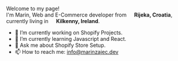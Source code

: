 <p>Welcome to my page! </br> I'm Marin, Web and E-Commerce developer from <img src="https://thumbs.dreamstime.com/b/croatia-flag-vector-square-flat-icon-croatia-flag-vector-square-flat-icon-illustration-104209880.jpg" width="13"/> <b>Rijeka, Croatia</b>, currently living in <img src="https://cdn-icons-png.flaticon.com/512/330/330506.png" width="13"/> <b>Kilkenny, Ireland</b>. </p>

- 🔭 I’m currently working on Shopify Projects.
- 🌱 I’m currently learning Javascript and React.  
- 💬 Ask me about Shopify Store Setup.
- 📫 How to reach me: info@marinzajec.dev

